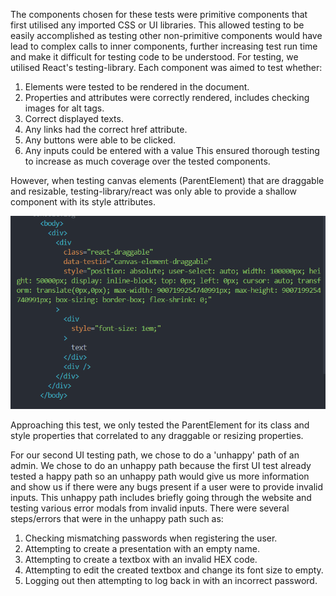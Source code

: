 
The components chosen for these tests were primitive components that first utilised any imported CSS or UI libraries. This allowed testing to be easily accomplished as testing other non-primitive components would have lead to complex calls to inner components, further increasing test run time and make it difficult for testing code to be understood.
For testing, we utilised React's testing-library. Each component was aimed to test whether:
1. Elements were tested to be rendered in the document.
2. Properties and attributes were correctly rendered, includes checking images for alt tags.
3. Correct displayed texts.
4. Any links had the correct href attribute.
5. Any buttons were able to be clicked.
6. Any inputs could be entered with a value
This ensured thorough testing to increase as much coverage over the tested components.

However, when testing canvas elements (ParentElement) that are draggable and resizable, testing-library/react was only able to provide a shallow component with its style attributes.

![CanvasElementRender](CanvasElementRender.png)

Approaching this test, we only tested the ParentElement for its class and style properties that correlated to any draggable or resizing properties.

For our second UI testing path, we chose to do a 'unhappy' path of an admin.
We chose to do an unhappy path because the first UI test already tested a happy path so an unhappy path would give us more information and show us if there were any bugs present if a user were to provide invalid inputs.
This unhappy path includes briefly going through the website and testing various error modals from invalid inputs.
There were several steps/errors that were in the unhappy path such as:
1. Checking mismatching passwords when registering the user.
2. Attempting to create a presentation with an empty name.
3. Attempting to create a textbox with an invalid HEX code.
4. Attempting to edit the created textbox and change its font size to empty.
5. Logging out then attempting to log back in with an incorrect password.